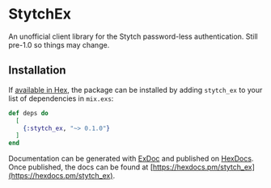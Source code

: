 # StytchEx

An unofficial client library for the Stytch password-less authentication. Still pre-1.0 so things
may change.

## Installation

If [available in Hex](https://hex.pm/docs/publish), the package can be installed
by adding `stytch_ex` to your list of dependencies in `mix.exs`:

```elixir
def deps do
  [
    {:stytch_ex, "~> 0.1.0"}
  ]
end
```

Documentation can be generated with [ExDoc](https://github.com/elixir-lang/ex_doc)
and published on [HexDocs](https://hexdocs.pm). Once published, the docs can
be found at [https://hexdocs.pm/stytch_ex](https://hexdocs.pm/stytch_ex).

